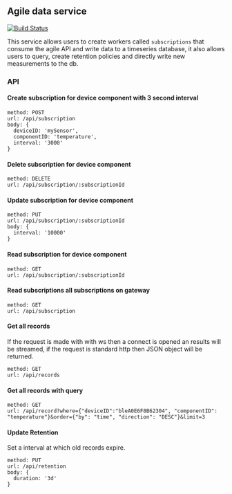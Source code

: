 ## Agile data service

[![Build Status](https://travis-ci.org/Agile-IoT/agile-data.svg?branch=master)](https://travis-ci.org/Agile-IoT/agile-data)

This service allows users to create workers called `subscriptions` that consume the agile API and write data to a timeseries database, it also allows users to query, create retention policies and directly write new measurements to the db.

### API

#### Create subscription for device component with 3 second interval

```
method: POST
url: /api/subscription
body: {
  deviceID: 'mySensor',
  componentID: 'temperature',
  interval: '3000'
}
```

#### Delete subscription for device component

```
method: DELETE
url: /api/subscription/:subscriptionId
```

#### Update subscription for device component

```
method: PUT
url: /api/subscription/:subscriptionId
body: {
  interval: '10000'
}
```

#### Read subscription for device component

```
method: GET
url: /api/subscription/:subscriptionId
```


#### Read subscriptions all subscriptions on gateway

```
method: GET
url: /api/subscription
```


#### Get all records

If the request is made with with ws then a connect is opened an results will be streamed, if the request is standard http then JSON object will be returned.

```
method: GET
url: /api/records
```

#### Get all records with query

```
method: GET
url: /api/record?where={"deviceID":"bleA0E6F8B62304", "componentID": "temperature"}&order={"by": "time", "direction": "DESC"}&limit=3
```

#### Update Retention

Set a interval at which old records expire.

```
method: PUT
url: /api/retention
body: {
  duration: '3d'
}
```
